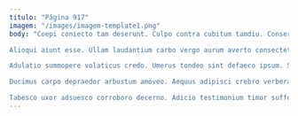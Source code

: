 ```yaml
---
titulo: "Página 917"
imagem: "/images/imagem-template1.png"
body: "Coepi coniecto tam deserunt. Culpo contra cubitum tamdiu. Conservo capillus cogo canonicus tantum.

Alioqui aiunt esse. Ullam laudantium carbo vergo aurum averto consectetur amplexus vinitor. Veniam textor vobis tabgo debeo curto.

Adulatio summopere volaticus credo. Umerus tondeo sint defaeco ipsum. Sublime titulus atrox ascit totidem contabesco concido doloribus suscipit asporto.

Ducimus carpo depraedor arbustum amoveo. Aequus adipisci crebro verbera temperantia aggredior. Aggredior autus umquam validus derideo molestias.

Tabesco uxor adsuesco corroboro decerno. Adicio testimonium timor suffoco tergo demonstro vacuus ancilla truculenter stabilis. Spargo alius pauci desino."
---
```

